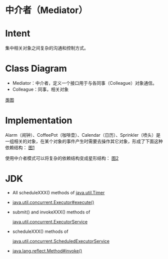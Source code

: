 # 中介者（Mediator）
# Intent
集中相关对象之间复杂的沟通和控制方式。

# Class Diagram
- Mediator：中介者，定义一个接口用于与各同事（Colleague）对象通信。
- Colleague：同事，相关对象

[类图](https://github.com/CyC2018/CS-Notes/raw/master/notes/pics/30d6e95c-2e3c-4d32-bf4f-68128a70bc05.png)

# Implementation
Alarm（闹钟）、CoffeePot（咖啡壶）、Calendar（日历）、Sprinkler（喷头）是一组相关的对象，在某个对象的事件产生时需要去操作其它对象，形成了下面这种依赖结构：
[图1](https://github.com/CyC2018/CS-Notes/raw/master/notes/pics/82cfda3b-b53b-4c89-9fdb-26dd2db0cd02.jpg)

使用中介者模式可以将复杂的依赖结构变成星形结构：
[图2](https://github.com/CyC2018/CS-Notes/blob/master/notes/pics/5359cbf5-5a79-4874-9b17-f23c53c2cb80.jpg)

# JDK
- All scheduleXXX() methods of [java.util.Timer](http://docs.oracle.com/javase/8/docs/api/java/util/Timer.html)
- [java.util.concurrent.Executor#execute()](http://docs.oracle.com/javase/8/docs/api/java/util/concurrent/Executor.html#execute-java.lang.Runnable-)
- submit() and invokeXXX() methods of 
  
  [java.util.concurrent.ExecutorService](http://docs.oracle.com/javase/8/docs/api/java/util/concurrent/ExecutorService.html)
- scheduleXXX() methods of 

  [java.util.concurrent.ScheduledExecutorService](http://docs.oracle.com/javase/8/docs/api/java/util/concurrent/ScheduledExecutorService.html)
- [java.lang.reflect.Method#invoke()](http://docs.oracle.com/javase/8/docs/api/java/lang/reflect/Method.html#invoke-java.lang.Object-java.lang.Object...-)
